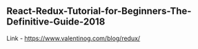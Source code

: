 ## React-Redux-Tutorial-for-Beginners-The-Definitive-Guide-2018

Link - https://www.valentinog.com/blog/redux/
